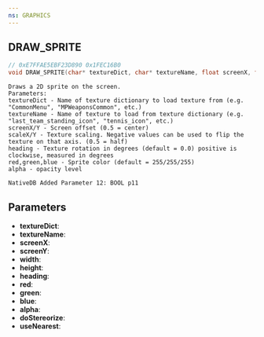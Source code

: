 ```yaml
---
ns: GRAPHICS
---
```

## DRAW_SPRITE

```c
// 0xE7FFAE5EBF23D890 0x1FEC16B0
void DRAW_SPRITE(char* textureDict, char* textureName, float screenX, float screenY, float width, float height, float heading, int red, int green, int blue, int alpha, BOOL doStereorize, BOOL useNearest);
```

```
Draws a 2D sprite on the screen.  
Parameters:  
textureDict - Name of texture dictionary to load texture from (e.g. "CommonMenu", "MPWeaponsCommon", etc.)  
textureName - Name of texture to load from texture dictionary (e.g. "last_team_standing_icon", "tennis_icon", etc.)  
screenX/Y - Screen offset (0.5 = center)  
scaleX/Y - Texture scaling. Negative values can be used to flip the texture on that axis. (0.5 = half)  
heading - Texture rotation in degrees (default = 0.0) positive is clockwise, measured in degrees  
red,green,blue - Sprite color (default = 255/255/255)  
alpha - opacity level  
```

```
NativeDB Added Parameter 12: BOOL p11
```

## Parameters
* **textureDict**: 
* **textureName**: 
* **screenX**: 
* **screenY**: 
* **width**: 
* **height**: 
* **heading**: 
* **red**: 
* **green**: 
* **blue**: 
* **alpha**: 
* **doStereorize**: 
* **useNearest**: 

